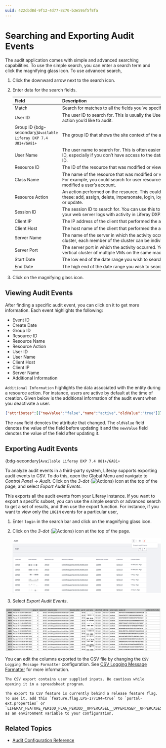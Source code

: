 ```yaml
---
uuid: 422cbd8d-9f12-4d77-8c70-b3e59af5f8fa
---
```

# Searching and Exporting Audit Events

The audit application comes with simple and advanced searching capabilities. To use the simple search, you can enter a search term and click the magnifying glass icon. To use advanced search, 

1. Click the downward arrow next to the search icon. 

1. Enter data for the search fields. 

   | Field                                                          | Description                                                                                                                                                              |
   | :------------------------------------------------------------- | :----------------------------------------------------------------------------------------------------------------------------------------------------------------------- |
   | Match                                                          | Search for matches to all the fields you’ve specified or any single field.                                                                                               |
   | User ID                                                        | The user ID to search for. This is usually the User who performed some action you’d like to audit.                                                                       |
   | Group ID {bdg-secondary}`Available Liferay DXP 7.4 U81+/GA81+` | The group ID that shows the site context of the audit event where available.                                                                                             |
   | User Name                                                      | The user name to search for. This is often easier than searching for a user ID, especially if you don’t have access to the database containing the user ID.              |
   | Resource ID                                                    | The ID of the resource that was modified or viewed in this audit record.                                                                                                 |
   | Class Name                                                     | The name of the resource that was modified or viewed in this audit record. For example, you could search for user resources to see if someone modified a user’s account. |
   | Resource Action                                                | An action performed on the resource. This could be any of these: add, assign, delete, impersonate, login, login_failure, logout, unassign, or update.                    |
   | Session ID                                                     | The session ID to search for. You can use this to correlate a session ID from your web server logs with activity in Liferay DXP.                                         |
   | Client IP                                                      | The IP address of the client that performed the activity you wish to audit.                                                                                              |
   | Client Host                                                    | The host name of the client that performed the activity you wish to audit.                                                                                               |
   | Server Name                                                    | The name of the server in which the activity occurred. If you’re using a cluster, each member of the cluster can be individually queried.                                |
   | Server Port                                                    | The server port in which the activity occurred. You need this if you run a vertical cluster of multiple VMs on the same machine.                                         |
   | Start Date                                                     | The low end of the date range you wish to search for.                                                                                                                    |
   | End Date                                                       | The high end of the date range you wish to search.                                                                                                                       |

1. Click on the magnifying glass icon. 

## Viewing Audit Events

After finding a specific audit event, you can click on it to get more information. Each event highlights the following: 

* Event ID 
* Create Date 
* Group ID 
* Resource ID 
* Resource Name 
* Resource Action 
* User ID 
* User Name 
* Client Host 
* Client IP 
* Server Name 
* Additional Information 

`Additional Information` highlights the data associated with the entity during a resource action. For instance, users are active by default at the time of creation. Given below is the additional information of the audit event when you deactivate a user. 

```json
{"attributes":[{"newValue":"false","name":"active","oldValue":"true"}]}
```

The `name` field denotes the attribute that changed. The `oldValue` field denotes the value of the field before updating it and the `newValue` field denotes the value of the field after updating it. 

## Exporting Audit Events

{bdg-secondary}`Available Liferay DXP 7.4 U81+/GA81+`

To analyze audit events in a third-party system, Liferay supports exporting audit events to CSV. To do this, open the Global Menu and navigate to *Control Panel* &rarr; *Audit*. Click on the *3-dot* (![Actions](../../images/icon-actions.png)) icon at the top of the page, and select *Export Audit Events*. 

This exports all the audit events from your Liferay instance. If you want to export a specific subset, you can use the simple search or advanced search to get a set of results, and then use the export function. For instance, if you want to view only the `LOGIN` events for a particular user, 

1. Enter `login` in the search bar and click on the magnifying glass icon.

1. Click on the *3-dot* (![Actions](../../images/icon-actions.png)) icon at the top of the page.

   ![Exporting audit events for user log in to CSV.](./searching-and-exporting-audits-events/images/01.png)

1. Select *Export Audit Events*.

![The CSV file contains all the information associated to login events audited by Liferay.](./searching-and-exporting-audits-events/images/02.png)

You can edit the columns exported to the CSV file by changing the `CSV Logging Message Formatter` configuration. See [CSV Logging Message Formatter](./audit-configuration-reference.md#csv-logging-message-formatter) for more information.

```{warning}
The CSV export contains user supplied inputs. Be cautious while opening it in a spreadsheet program. 
```

```{important}
The export to CSV feature is currently behind a release feature flag. To use it, add this `feature.flag.LPS-177194=true` to `portal-ext.properties` or `LIFERAY_FEATURE_PERIOD_FLAG_PERIOD__UPPERCASEL__UPPERCASEP__UPPERCASES__MINUS__NUMBER1__NUMBER7__NUMBER7__NUMBER1__NUMBER9__NUMBER4_=true` as an environment variable to your configuration.
```

## Related Topics

* [Audit Configuration Reference](./audit-configuration-reference.md)
